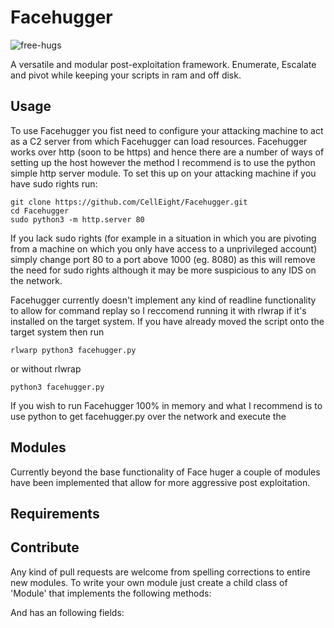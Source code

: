 # Facehugger

![free-hugs](https://www.clipartmax.com/png/full/426-4262327_free-hugs-clip-art.png)

A versatile and modular post-exploitation framework. Enumerate, Escalate and pivot while keeping your scripts in ram and off disk.

## Usage

To use Facehugger you fist need to configure your attacking machine to act as a C2 server from which Facehugger can load resources. 
Facehugger works over http (soon to be https) and hence there are a number of ways of setting up the host however the method I recommend is to use the python simple http server module. 
To set this up on your attacking machine if you have sudo rights run:
```
git clone https://github.com/CellEight/Facehugger.git
cd Facehugger
sudo python3 -m http.server 80
```

If you lack sudo rights (for example in a situation in which you are pivoting from a machine on which you only have access to a unprivileged account) simply change port 80 to a port above 1000 (eg. 8080) as this will remove the need for sudo rights although it may be more suspicious to any IDS on the network.

Facehugger currently doesn't implement any kind of readline functionality to allow for command replay so I reccomend running it with rlwrap if it's installed on the target system.
If you have already moved the script onto the target system then run
```
rlwarp python3 facehugger.py
```
or without rlwrap
```
python3 facehugger.py
```
If you wish to run Facehugger 100% in memory and what I recommend is to use python to get facehugger.py over the network and execute the 

## Modules

Currently beyond the base functionality of Face huger a couple of modules have been implemented that allow for more aggressive post exploitation.


## Requirements


## Contribute

Any kind of pull requests are welcome from spelling corrections to entire new modules.
To write your own module just create a child class of 'Module' that implements the following methods:

And has an following fields:
